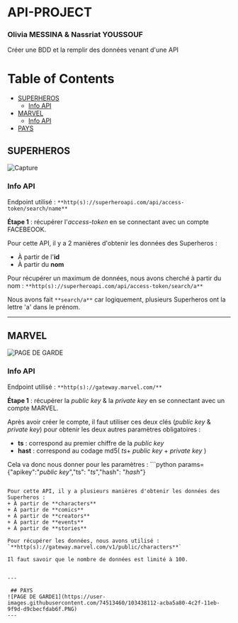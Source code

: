 # API-PROJECT
### Olivia MESSINA & Nassriat YOUSSOUF
 Créer une BDD et la remplir des données venant d'une API 

# Table of Contents
  * [SUPERHEROS](#SUPERHEROS)
     - [Info API](#Info-API)
  * [MARVEL](#MARVEL)
     - [Info API](#Info-API)
  * [PAYS](#PAYS)
  
  
  ## SUPERHEROS
  ![Capture](https://user-images.githubusercontent.com/74513460/103438065-0ff7bd00-4c2f-11eb-80ee-e2814fca8078.PNG)
  
  ### Info API
  Endpoint utilisé : `**http(s)://superheroapi.com/api/access-token/search/name**`
  
  **Étape 1** : récupérer l'_access-token_ en se connectant avec un compte FACEBEOOK. 
  
  Pour cette API, il y a 2 manières d'obtenir les données des Superheros :
  + À partir de l'**id**
  + À partir du **nom**
  
  Pour récupérer un maximum de données, nous avons cherché à partir du nom : `**http(s)://superheroapi.com/api/access-token/search/a**`
  
  Nous avons fait `**search/a**` car logiquement, plusieurs Superheros ont la lettre 'a' dans le prénom. 
  
  ---
  
   ## MARVEL
  ![PAGE DE GARDE](https://user-images.githubusercontent.com/74513460/103438125-b6dc5900-4c2f-11eb-90c2-972255a1aaa5.PNG)

   ### Info API
   Endpoint utilisé : `**http(s)://gateway.marvel.com/**`
   
   **Étape 1** : récupérer la _public key_ & la _private key_ en se connectant avec un compte MARVEL. 
   
   Après avoir créer le compte, il faut utiliser ces deux clés (_public key_ & _private key_) pour obtenir les deux autres paramètres obligatoires :
   
  + **ts** : correspond au premier chiffre de la _public key_
  + **hast** : correspond au codage md5( _ts_+ _public key_ + _private key_ )
   
  Cela va donc nous donner pour les paramètres : ```python
  params={"apikey":"_public key_","ts": "_ts_","hash": "_hash_"}
  ```
  
  Pour cette API, il y a plusieurs manières d'obtenir les données des Superheros :
  + À partir de **characters**
  + À partir de **comics**
  + À partir de **creators**
  + À partir de **events**
  + À partir de **stories**
  
  Pour récupérer les données, nous avons utilisé : `**http(s)://gateway.marvel.com/v1/public/characters**`
  
  Il faut savoir que le nombre de données est limité à 100. 
   

  ---
  
   ## PAYS
  ![PAGE DE GARDE1](https://user-images.githubusercontent.com/74513460/103438112-acba5a80-4c2f-11eb-9f9d-d9cbecfdab6f.PNG)
  ---
